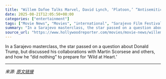```yaml
---
title: "Willem Dafoe Talks Marvel, David Lynch, ‘Platoon,’ “Antisemitic” ‘Last Temptation of Christ’ Backlash"
date: 2025-08-21T12:05:50+08:00
categories: ["entertainment"]
tags: ["Movie News", "Movies", "international", "Sarajevo Film Festival", "Willem Dafoe"]
summary: "In a Sarajevo masterclass, the star passed on a question about Donald Trump, but discussed his collaborations with Martin Scorsese and others, and how he “did nothing” to prepare for ‘Wild at Heart.’"
source_url: "https://www.hollywoodreporter.com/movies/movie-news/willem-dafoe-marvel-david-lynch-platoon-trump-antisemitic-1236349256/"
---
```


In a Sarajevo masterclass, the star passed on a question about Donald Trump, but discussed his collaborations with Martin Scorsese and others, and how he “did nothing” to prepare for ‘Wild at Heart.’

---

*来源: [原文链接](https://www.hollywoodreporter.com/movies/movie-news/willem-dafoe-marvel-david-lynch-platoon-trump-antisemitic-1236349256/)*
